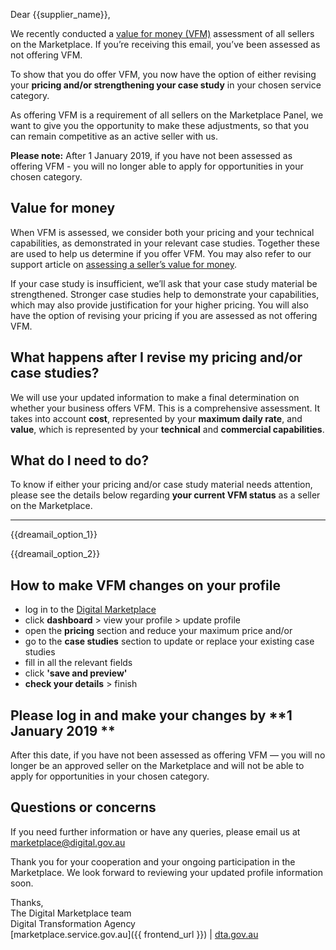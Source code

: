 Dear {{supplier_name}},

We recently conducted a [value for money (VFM)](https://marketplace1.zendesk.com/hc/en-gb/articles/360000054595-Seller-pricing) assessment of all sellers on the Marketplace. If you’re receiving this email, you’ve been assessed as not offering VFM.
  

To show that you do offer VFM, you now have the option of either revising your **pricing and/or strengthening your case study** in your chosen service category.
  

As offering VFM is a requirement of all sellers on the Marketplace Panel, we want to give you the opportunity to make these adjustments, so that you can remain competitive as an active seller with us.


**Please note:** After 1 January 2019, if you have not been assessed as offering VFM - you will no longer able to apply for opportunities in your chosen category.
  

## Value for money
When VFM is assessed, we consider both your pricing and your technical capabilities, as demonstrated in your relevant case studies. Together these are used to help us determine if you offer VFM. You may also refer to our support article on [assessing a seller’s value for money](https://marketplace1.zendesk.com/hc/en-gb/articles/360000427915-Assessing-a-seller-s-value-for-money).
  

If your case study is insufficient, we’ll ask that your case study material be strengthened. Stronger case studies help to demonstrate your capabilities, which may also provide justification for your higher pricing. You will also have the option of revising your pricing if you are assessed as not offering VFM.


## What happens after I revise my pricing and/or case studies?


We will use your updated information to make a final determination on whether your business offers VFM. This is a comprehensive assessment. It takes into account **cost**, represented by your **maximum daily rate**, and **value**, which is represented by your **technical** and **commercial capabilities**.


## What do I need to do?


To know if either your pricing and/or case study material needs attention, please see the details below regarding **your current VFM status** as a seller on the Marketplace.

 
---
  
{{dreamail_option_1}}
  
{{dreamail_option_2}}
  
  
## How to make VFM changes on your profile
* log in to the [Digital Marketplace](https://marketplace.service.gov.au/login)
* click **dashboard** > view your profile > update profile
* open the **pricing** section and reduce your maximum price and/or
* go to the **case studies** section to update or replace your existing case studies
* fill in all the relevant fields
* click **'save and preview'**
* **check your details** > finish
  
  
## Please log in and make your changes by **1 January 2019 **


After this date, if you have not been assessed as offering VFM — you will no longer be an approved seller on the Marketplace and will not be able to apply for opportunities in your chosen category.  
  
  
## Questions or concerns
If you need further information or have any queries, please email us at [marketplace@digital.gov.au](mailto:marketplace@digital.gov.au)
  
Thank you for your cooperation and your ongoing participation in the Marketplace. We look
forward to reviewing your updated profile information soon.
  

Thanks,  
The Digital Marketplace team  
Digital Transformation Agency  
[marketplace.service.gov.au]({{ frontend_url }}) | [dta.gov.au](https://dta.gov.au)
